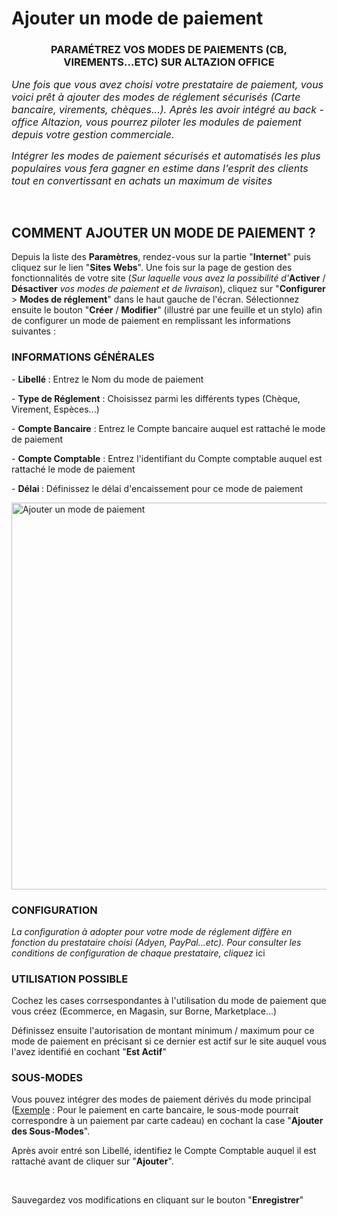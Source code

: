 # Ajouter un mode de paiement


<h3 style="text-align: center;">PARAM&Eacute;TREZ VOS MODES DE PAIEMENTS (CB, VIREMENTS...ETC) SUR ALTAZION OFFICE</h3>


<p><em><span style="font-size: 12pt;">Une fois que vous avez choisi&nbsp;votre prestataire de paiement, vous voici pr&ecirc;t &agrave;&nbsp;ajouter des modes de r&eacute;glement s&eacute;curis&eacute;s (Carte bancaire, virements, ch&egrave;ques...). Apr&egrave;s les avoir int&eacute;gr&eacute; au back -office Altazion, vous pourrez piloter les modules de paiement depuis votre gestion commerciale.</span></em></p>
<p><em><span style="font-size: 12pt;">Int&eacute;grer les modes de paiement s&eacute;curis&eacute;s et automatis&eacute;s les plus populaires vous fera gagner en estime dans l'esprit des clients tout en&nbsp;convertissant en achats un maximum de visites</span></em></p>
<p>&nbsp;</p>


<h2>COMMENT AJOUTER UN MODE DE PAIEMENT ?</h2>
<p>Depuis la liste des <strong>Param&egrave;tres</strong>, rendez-vous sur la partie "<strong>Internet</strong>" puis cliquez sur le lien "<strong>Sites Webs</strong>". Une fois sur la page de gestion des fonctionnalit&eacute;s de votre site (<em>Sur laquelle vous avez la possibilit&eacute; d'</em><strong>Activer</strong> / <strong>D&eacute;sactiver</strong> <em>vos modes de paiement et de livraison</em>), cliquez sur "<strong>Configurer</strong> &gt; <strong>Modes de r&eacute;glement</strong>" dans le haut gauche de l'&eacute;cran. S&eacute;lectionnez ensuite le bouton "<strong>Cr&eacute;er</strong> / <strong>Modifier</strong>" (illustr&eacute; par une feuille et un stylo) afin de configurer un mode de paiement en remplissant les informations suivantes :&nbsp;</p>
<h3>INFORMATIONS G&Eacute;N&Eacute;RALES&nbsp;</h3>
<p>-&nbsp;<strong>Libell&eacute;&nbsp;</strong>: Entrez le Nom du mode de paiement</p>
<p>-&nbsp;<strong>Type de R&eacute;glement</strong>&nbsp;: Choisissez parmi les diff&eacute;rents types (Ch&egrave;que, Virement, Esp&egrave;ces...)</p>
<p>-&nbsp;<strong>Compte Bancaire</strong>&nbsp;: Entrez le Compte bancaire auquel est rattach&eacute; le mode de paiement</p>
<p>-&nbsp;<strong>Compte Comptable</strong>&nbsp;: Entrez l'identifiant du Compte comptable auquel est rattach&eacute; le mode de paiement</p>
<p>-&nbsp;<strong>D&eacute;lai&nbsp;</strong>: D&eacute;finissez le d&eacute;lai d'encaissement pour ce mode de paiement</p>


<p><img src="https://datasimplemente.blob.core.windows.net/aide/ajouter-mode-paiement.GIF" alt="Ajouter un mode de paiement" width="1100" height="619" /></p>


<h3>CONFIGURATION</h3>
<p><em>La configuration &agrave; adopter pour votre mode de r&eacute;glement diff&egrave;re en fonction&nbsp;du prestataire choisi (Adyen, PayPal...etc). Pour&nbsp;consulter les conditions de configuration de chaque prestataire, cliquez</em> ici</p>
<h3>UTILISATION POSSIBLE</h3>
<p>Cochez les cases corrsespondantes &agrave; l'utilisation du mode de paiement que vous cr&eacute;ez (Ecommerce, en Magasin, sur Borne, Marketplace...)</p>
<p>D&eacute;finissez ensuite l'autorisation de montant minimum / maximum pour ce mode de paiement en pr&eacute;cisant si ce dernier est actif sur le site auquel vous l'avez identifi&eacute; en cochant "<strong>Est Actif</strong>"</p>
<h3>SOUS-MODES</h3>
<p>Vous pouvez int&eacute;grer des modes de paiement d&eacute;riv&eacute;s du mode principal (<span style="text-decoration: underline;">Exemple</span> : Pour le paiement en carte bancaire, le sous-mode pourrait correspondre &agrave; un paiement par&nbsp;carte cadeau) en cochant la case&nbsp;"<strong>Ajouter des Sous-Modes</strong>".</p>
<p>Apr&egrave;s avoir entr&eacute; son&nbsp;Libell&eacute;, identifiez le&nbsp;Compte Comptable&nbsp;auquel il est rattach&eacute; avant de cliquer sur "<strong>Ajouter</strong>".</p>
<p>&nbsp;</p>
<p>Sauvegardez vos modifications en cliquant sur le bouton "<strong>Enregistrer</strong>"</p>


